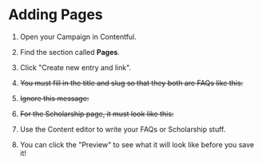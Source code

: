 # Adding Pages

1) Open your Campaign in Contentful.

2) Find the section called **Pages**.

3) Click "Create new entry and link".

4) ~~You must fill in the title and slug so that they both are FAQs like this:~~

5) ~~Ignore this message:~~

6) ~~For the Scholarship page, it must look like this:~~

7) Use the Content editor to write your FAQs or Scholarship stuff.

8) You can click the "Preview" to see what it will look like before you save it!
